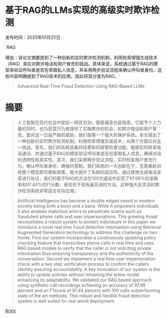 # 基于RAG的LLMs实现的高级实时欺诈检测

发布时间：2025年01月25日

`RAG

理由：该论文摘要提到了一种创新的实时欺诈检测机制，利用检索增强生成技术（RAG）来应对欺诈电话和用户冒充的挑战。具体来说，系统通过基于RAG的模型来验证呼叫者是否在索取私人信息，并采用两步验证流程来确认呼叫者身份。这些内容明确提到了RAG技术的应用，因此将其分类为RAG。`

> Advanced Real-Time Fraud Detection Using RAG-Based LLMs

# 摘要

> 人工智能在现代社会中犹如一把双刃剑，既是福音也是隐患。它赋予个人力量的同时，也为恶意行为者提供了实施欺诈的机会，如欺诈电话和用户冒充。面对这一日益严峻的威胁，我们亟需一个强大的保护系统。本文提出了一种创新的实时欺诈检测机制，利用检索增强生成技术，从两个方面应对这一挑战。首先，我们的系统具备持续更新的政策检查功能，能够实时转录电话通话，并通过基于RAG的模型验证呼叫者是否在索取私人信息，确保对话的透明性和真实性。其次，我们采用两步验证流程，实时检查用户冒充行为，确认呼叫者身份，确保问责制。我们系统的一大创新在于，无需重新训练整个模型即可更新政策，极大提升了系统的适应性。通过使用合成电话录音进行验证，我们的基于RAG的方法在100次通话中实现了97.98%的准确率和97.44%的F1分数，表现优于现有最先进的方法。这种强大且灵活的欺诈检测系统非常适合实际应用。

> Artificial Intelligence has become a double edged sword in modern society being both a boon and a bane. While it empowers individuals it also enables malicious actors to perpetrate scams such as fraudulent phone calls and user impersonations. This growing threat necessitates a robust system to protect individuals In this paper we introduce a novel real time fraud detection mechanism using Retrieval Augmented Generation technology to address this challenge on two fronts. First our system incorporates a continuously updating policy checking feature that transcribes phone calls in real time and uses RAG based models to verify that the caller is not soliciting private information thus ensuring transparency and the authenticity of the conversation. Second we implement a real time user impersonation check with a two step verification process to confirm the callers identity ensuring accountability. A key innovation of our system is the ability to update policies without retraining the entire model enhancing its adaptability. We validated our RAG based approach using synthetic call recordings achieving an accuracy of 97.98 percent and an F1score of 97.44 percent with 100 calls outperforming state of the art methods. This robust and flexible fraud detection system is well suited for real world deployment.

[Arxiv](https://arxiv.org/abs/2501.15290)